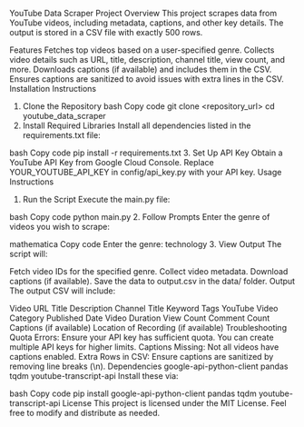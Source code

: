YouTube Data Scraper
Project Overview
This project scrapes data from YouTube videos, including metadata, captions, and other key details. The output is stored in a CSV file with exactly 500 rows.

Features
Fetches top videos based on a user-specified genre.
Collects video details such as URL, title, description, channel title, view count, and more.
Downloads captions (if available) and includes them in the CSV.
Ensures captions are sanitized to avoid issues with extra lines in the CSV.
Installation Instructions
1. Clone the Repository
bash
Copy code
git clone <repository_url>
cd youtube_data_scraper
2. Install Required Libraries
Install all dependencies listed in the requirements.txt file:

bash
Copy code
pip install -r requirements.txt
3. Set Up API Key
Obtain a YouTube API Key from Google Cloud Console.
Replace YOUR_YOUTUBE_API_KEY in config/api_key.py with your API key.
Usage Instructions
1. Run the Script
Execute the main.py file:

bash
Copy code
python main.py
2. Follow Prompts
Enter the genre of videos you wish to scrape:

mathematica
Copy code
Enter the genre: technology
3. View Output
The script will:

Fetch video IDs for the specified genre.
Collect video metadata.
Download captions (if available).
Save the data to output.csv in the data/ folder.
Output
The output CSV will include:

Video URL
Title
Description
Channel Title
Keyword Tags
YouTube Video Category
Published Date
Video Duration
View Count
Comment Count
Captions (if available)
Location of Recording (if available)
Troubleshooting
Quota Errors:
Ensure your API key has sufficient quota. You can create multiple API keys for higher limits.
Captions Missing:
Not all videos have captions enabled.
Extra Rows in CSV:
Ensure captions are sanitized by removing line breaks (\n).
Dependencies
google-api-python-client
pandas
tqdm
youtube-transcript-api
Install these via:

bash
Copy code
pip install google-api-python-client pandas tqdm youtube-transcript-api
License
This project is licensed under the MIT License. Feel free to modify and distribute as needed.
